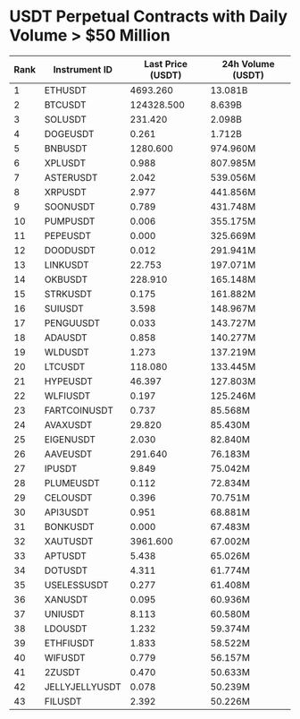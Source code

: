 # USDT Perpetual Contracts with Daily Volume > $50 Million

| Rank | Instrument ID | Last Price (USDT) | 24h Volume (USDT) |
|------|---------------|-------------------|-------------------|
| 1 | ETHUSDT | 4693.260 | 13.081B |
| 2 | BTCUSDT | 124328.500 | 8.639B |
| 3 | SOLUSDT | 231.420 | 2.098B |
| 4 | DOGEUSDT | 0.261 | 1.712B |
| 5 | BNBUSDT | 1280.600 | 974.960M |
| 6 | XPLUSDT | 0.988 | 807.985M |
| 7 | ASTERUSDT | 2.042 | 539.056M |
| 8 | XRPUSDT | 2.977 | 441.856M |
| 9 | SOONUSDT | 0.789 | 431.748M |
| 10 | PUMPUSDT | 0.006 | 355.175M |
| 11 | PEPEUSDT | 0.000 | 325.669M |
| 12 | DOODUSDT | 0.012 | 291.941M |
| 13 | LINKUSDT | 22.753 | 197.071M |
| 14 | OKBUSDT | 228.910 | 165.148M |
| 15 | STRKUSDT | 0.175 | 161.882M |
| 16 | SUIUSDT | 3.598 | 148.967M |
| 17 | PENGUUSDT | 0.033 | 143.727M |
| 18 | ADAUSDT | 0.858 | 140.277M |
| 19 | WLDUSDT | 1.273 | 137.219M |
| 20 | LTCUSDT | 118.080 | 133.445M |
| 21 | HYPEUSDT | 46.397 | 127.803M |
| 22 | WLFIUSDT | 0.197 | 125.246M |
| 23 | FARTCOINUSDT | 0.737 | 85.568M |
| 24 | AVAXUSDT | 29.820 | 85.430M |
| 25 | EIGENUSDT | 2.030 | 82.840M |
| 26 | AAVEUSDT | 291.640 | 76.183M |
| 27 | IPUSDT | 9.849 | 75.042M |
| 28 | PLUMEUSDT | 0.112 | 72.834M |
| 29 | CELOUSDT | 0.396 | 70.751M |
| 30 | API3USDT | 0.951 | 68.881M |
| 31 | BONKUSDT | 0.000 | 67.483M |
| 32 | XAUTUSDT | 3961.600 | 67.002M |
| 33 | APTUSDT | 5.438 | 65.026M |
| 34 | DOTUSDT | 4.311 | 61.774M |
| 35 | USELESSUSDT | 0.277 | 61.408M |
| 36 | XANUSDT | 0.095 | 60.936M |
| 37 | UNIUSDT | 8.113 | 60.580M |
| 38 | LDOUSDT | 1.232 | 59.374M |
| 39 | ETHFIUSDT | 1.833 | 58.522M |
| 40 | WIFUSDT | 0.779 | 56.157M |
| 41 | 2ZUSDT | 0.470 | 50.633M |
| 42 | JELLYJELLYUSDT | 0.078 | 50.239M |
| 43 | FILUSDT | 2.392 | 50.226M |
